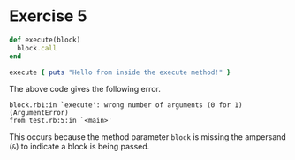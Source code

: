 # Exercise 5

```ruby
def execute(block)
  block.call
end

execute { puts "Hello from inside the execute method!" }
```

The above code gives the following error.

```shell
block.rb1:in `execute': wrong number of arguments (0 for 1) (ArgumentError)
from test.rb:5:in `<main>'
```

This occurs because the method parameter `block` is missing the ampersand (`&`) to indicate a block is being passed.
